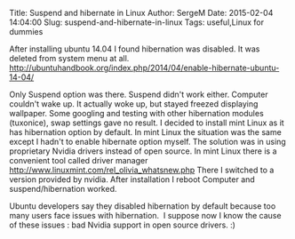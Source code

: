 Title: Suspend and hibernate in Linux
Author: SergeM
Date: 2015-02-04 14:04:00
Slug: suspend-and-hibernate-in-linux
Tags: useful,Linux for dummies



After installing ubuntu 14.04 I found hibernation was disabled. It was deleted from system menu at all. 
http://ubuntuhandbook.org/index.php/2014/04/enable-hibernate-ubuntu-14-04/


Only Suspend option was there.
Suspend didn't work either. Computer couldn't wake up. It actually woke up, but stayed freezed displaying wallpaper.
Some googling and testing with other hibernation modules (tuxonice), 
swap settings gave no result.
I decided to install mint Linux as it has hibernation option by default.
In mint Linux the situation was the same except I hadn't to enable hibernate option myself.
The solution was in using proprietary Nvidia drivers instead of open source.
In mint Linux there is a convenient tool called driver manager http://www.linuxmint.com/rel_olivia_whatsnew.php
There I switched to a version provided by nvidia. After installation I reboot Computer and suspend/hibernation worked.


Ubuntu developers say they disabled hibernation by default because too many users face issues with hibernation. &nbsp;I suppose now I know the cause of these issues : bad Nvidia support in open source drivers. :)
